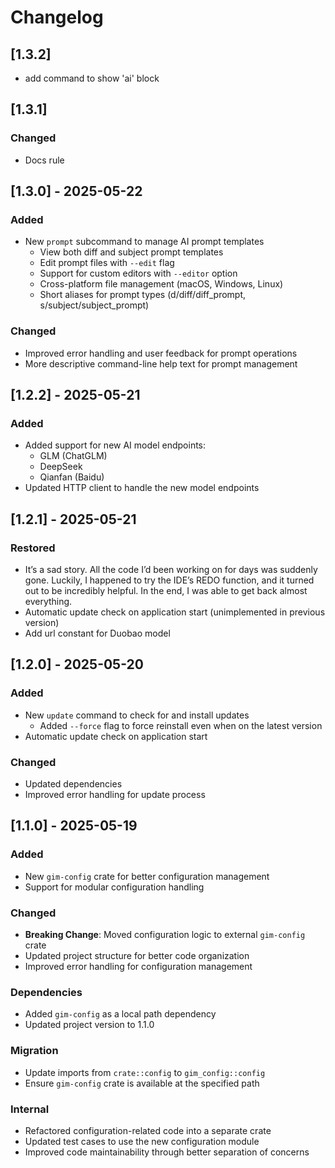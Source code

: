 # Changelog

## [1.3.2]

- add command to show 'ai' block

## [1.3.1]

### Changed
- Docs rule

## [1.3.0] - 2025-05-22

### Added
- New `prompt` subcommand to manage AI prompt templates
  - View both diff and subject prompt templates
  - Edit prompt files with `--edit` flag
  - Support for custom editors with `--editor` option
  - Cross-platform file management (macOS, Windows, Linux)
  - Short aliases for prompt types (d/diff/diff_prompt, s/subject/subject_prompt)

### Changed
- Improved error handling and user feedback for prompt operations
- More descriptive command-line help text for prompt management

## [1.2.2] - 2025-05-21

### Added
- Added support for new AI model endpoints:
  - GLM (ChatGLM)
  - DeepSeek
  - Qianfan (Baidu)
- Updated HTTP client to handle the new model endpoints

## [1.2.1] - 2025-05-21

### Restored
- It’s a sad story. All the code I’d been working on for days was suddenly gone. Luckily, I happened to try the IDE’s REDO function, and it turned out to be incredibly helpful. In the end, I was able to get back almost everything.
- Automatic update check on application start (unimplemented in previous version)
- Add url constant for Duobao model

## [1.2.0] - 2025-05-20

### Added
- New `update` command to check for and install updates
  - Added `--force` flag to force reinstall even when on the latest version
- Automatic update check on application start

### Changed
- Updated dependencies
- Improved error handling for update process

## [1.1.0] - 2025-05-19

### Added
- New `gim-config` crate for better configuration management
- Support for modular configuration handling

### Changed
- **Breaking Change**: Moved configuration logic to external `gim-config` crate
- Updated project structure for better code organization
- Improved error handling for configuration management

### Dependencies
- Added `gim-config` as a local path dependency
- Updated project version to 1.1.0

### Migration
- Update imports from `crate::config` to `gim_config::config`
- Ensure `gim-config` crate is available at the specified path

### Internal
- Refactored configuration-related code into a separate crate
- Updated test cases to use the new configuration module
- Improved code maintainability through better separation of concerns
